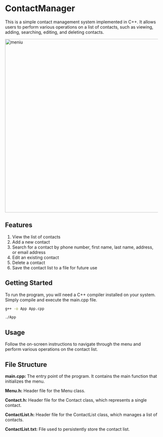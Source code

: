# ContactManager

This is a simple contact management system implemented in C++. It allows users to perform various operations on a list of contacts, such as viewing, adding, searching, editing, and deleting contacts.

<img width="573" alt="meniu" src="https://github.com/Serban2001/ContactManager/assets/127775479/0cf531f7-224c-40a9-94c6-5fb67efd5f31">

## Features

1. View the list of contacts
2. Add a new contact
3. Search for a contact by phone number, first name, last name, address, or email address
4. Edit an existing contact
5. Delete a contact
6. Save the contact list to a file for future use

## Getting Started

To run the program, you will need a C++ compiler installed on your system. Simply compile and execute the main.cpp file.

```zsh
g++ -o App App.cpp
```
```zsh
./App
```

## Usage

Follow the on-screen instructions to navigate through the menu and perform various operations on the contact list.

## File Structure

**main.cpp:** The entry point of the program. It contains the main function that initializes the menu.

**Menu.h:** Header file for the Menu class.

**Contact.h:** Header file for the Contact class, which represents a single contact.

**ContactList.h:** Header file for the ContactList class, which manages a list of contacts.

**ContactList.txt:** File used to persistently store the contact list.
